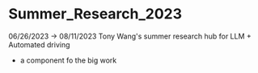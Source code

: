 # Summer_Research_2023
06/26/2023 -> 08/11/2023
Tony Wang's summer research hub for LLM + Automated driving

- a component fo the big work
